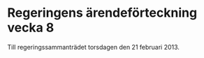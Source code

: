 # Regeringens ärendeförteckning vecka 8

Till regeringssammanträdet torsdagen den 21 februari 2013.
